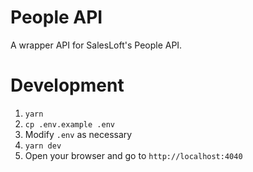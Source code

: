 # People API

A wrapper API for SalesLoft's People API.

# Development
1. `yarn`
1. `cp .env.example .env`
1. Modify `.env` as necessary
1. `yarn dev`
1. Open your browser and go to `http://localhost:4040`